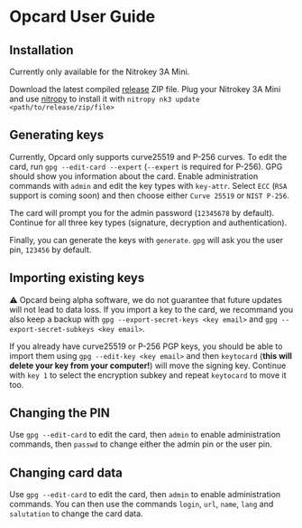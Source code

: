 <!--
Copyright (C) 2022 Nitrokey GmbH
SPDX-License-Identifier: CC0-1.0
-->

Opcard User Guide
=================

## Installation

Currently only available for the Nitrokey 3A Mini.

Download the latest compiled [release](https://github.com/Nitrokey/opcard-rs/releases) ZIP file.
Plug your Nitrokey 3A Mini and use [nitropy](https://docs.nitrokey.com/software/nitropy/) to install it with 
`nitropy nk3 update <path/to/release/zip/file>`

## Generating keys

Currently, Opcard only supports curve25519 and P-256 curves.
To edit the card, run `gpg --edit-card --expert` (`--expert` is required for P-256).
GPG should show you information about the card.
Enable administration commands with `admin` and edit the key types with `key-attr`.
Select `ECC` (`RSA` support is coming soon) and then choose either `Curve 25519` or `NIST P-256`.

The card will prompt you for the admin password (`12345678` by default).
Continue for all three key types (signature, decryption and authentication).

Finally, you can generate the keys with `generate`. `gpg` will ask you the user pin, `123456` by default.

## Importing existing keys

⚠️ Opcard being alpha software, we do not guarantee that future updates will not lead to data loss. If you import a key to the card, we recommand you also keep a backup with `gpg --export-secret-keys <key email>` and `gpg --export-secret-subkeys <key email>`.


If you already have curve25519 or P-256 PGP keys, you should be able to import them using `gpg --edit-key <key email>` and then `keytocard` (**this will delete your key from your computer!**) will move the signing key.
Continue with `key 1` to select the encryption subkey and repeat `keytocard` to move it too.

## Changing the PIN

Use `gpg --edit-card` to edit the card, then `admin` to enable administration commands, then `passwd` to change either the admin pin or the user pin.

## Changing card data

Use `gpg --edit-card` to edit the card, then `admin` to enable administration commands.
You can then use the commands `login`, `url`, `name`, `lang` and `salutation` to change the card data.